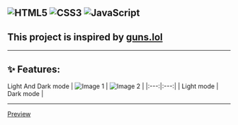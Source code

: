
![HTML5](https://img.shields.io/badge/html5-%23E34F26.svg?style=for-the-badge&logo=html5&logoColor=white)
![CSS3](https://img.shields.io/badge/css3-%231572B6.svg?style=for-the-badge&logo=css3&logoColor=white)
![JavaScript](https://img.shields.io/badge/javascript-%23323330.svg?style=for-the-badge&logo=javascript&logoColor=%23F7DF1E)
-----
## This project is  inspired by [guns.lol](https://guns.lol)
-----
## ✨ Features:

Light And Dark mode
| ![Image 1](https://i.imgur.com/lPPgJL8.png) | ![Image 2](https://i.imgur.com/uUJdfK6.png) |
|:---:|:---:|
| Light mode | Dark mode |


-----
[Preview](https://glockfatherdraco.github.io/MinimalisticPortfolio/)
